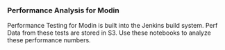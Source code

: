 ### Performance Analysis for Modin

Performance Testing for Modin is built into the Jenkins build system. Perf Data
from these tests are stored in S3. Use these notebooks to analyze these
performance numbers.
